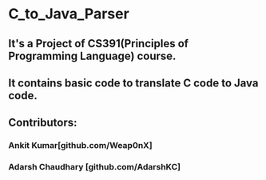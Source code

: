 # C_to_Java_Parser

## It's a Project of CS391(Principles of Programming Language) course.
## It contains basic code to translate C code to Java code.

## Contributors:
### Ankit Kumar[github.com/Weap0nX]
### Adarsh Chaudhary [github.com/AdarshKC]

